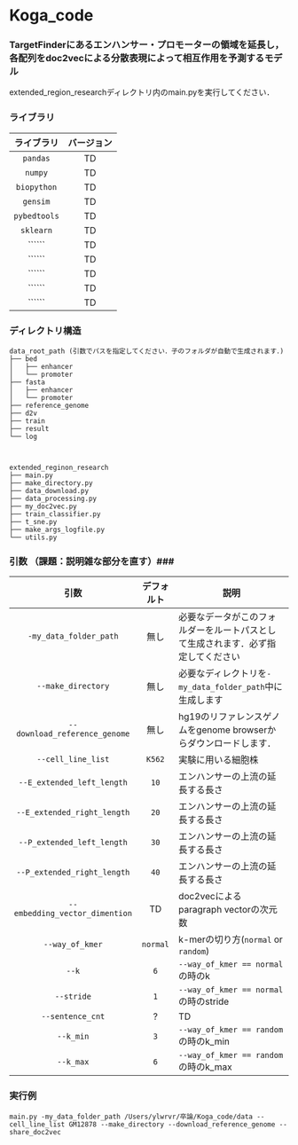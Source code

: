 # Koga_code

### TargetFinderにあるエンハンサー・プロモーターの領域を延長し，各配列をdoc2vecによる分散表現によって相互作用を予測するモデル ###

extended_region_researchディレクトリ内のmain.pyを実行してください．

### ライブラリ ###

| ライブラリ | バージョン |
| :---: | :---: |
| ```pandas``` | TD |
| ```numpy``` | TD |
| ```biopython``` | TD |
| ```gensim``` | TD |
| ```pybedtools``` | TD |
| ```sklearn``` | TD |
| `````` | TD |
| `````` | TD |
| `````` | TD |
| `````` | TD |
| `````` | TD |


### ディレクトリ構造 ###

```
data_root_path (引数でパスを指定してください．子のフォルダが自動で生成されます．)  
├── bed  
│   ├── enhancer  
│   └── promoter  
├── fasta  
│   ├── enhancer  
│   └── promoter  
├── reference_genome  
├── d2v  
├── train  
├── result  
└── log  



extended_reginon_research  
├── main.py  
├── make_directory.py  
├── data_download.py  
├── data_processing.py  
├── my_doc2vec.py  
├── train_classifier.py  
├── t_sne.py  
├── make_args_logfile.py  
└── utils.py  
```

### 引数 （課題：説明雑な部分を直す）###

| 引数 | デフォルト | 説明 |
| :---: | :---: | ---- |
| ```-my_data_folder_path``` | 無し | 必要なデータがこのフォルダーをルートパスとして生成されます．必ず指定してください |
| ```--make_directory``` | 無し | 必要なディレクトリを```-my_data_folder_path```中に生成します |
| ```--download_reference_genome``` | 無し | hg19のリファレンスゲノムをgenome browserからダウンロードします． |
| ```--cell_line_list``` | ```K562``` | 実験に用いる細胞株 |
| ```--E_extended_left_length``` | ```10``` | エンハンサーの上流の延長する長さ |
| ```--E_extended_right_length``` | ```20``` | エンハンサーの上流の延長する長さ |
| ```--P_extended_left_length``` | ```30``` | エンハンサーの上流の延長する長さ |
| ```--P_extended_right_length``` | ```40``` | エンハンサーの上流の延長する長さ |
| ```--embedding_vector_dimention``` | TD | doc2vecによるparagraph vectorの次元数 |
| ```--way_of_kmer``` | ```normal``` | k-merの切り方(```normal``` or ```random```)|
| ```--k``` | ```6``` | ```--way_of_kmer == normal``` の時のk |
| ```--stride``` | ```1``` | ```--way_of_kmer == normal``` の時のstride |
| ```--sentence_cnt``` | ? | TD |
| ```--k_min``` | ```3``` | ```--way_of_kmer == random``` の時のk_min |
| ```--k_max``` | ```6``` | ```--way_of_kmer == random``` の時のk_max |

### 実行例 ###  
```main.py -my_data_folder_path /Users/ylwrvr/卒論/Koga_code/data --cell_line_list GM12878 --make_directory --download_reference_genome --share_doc2vec ```
